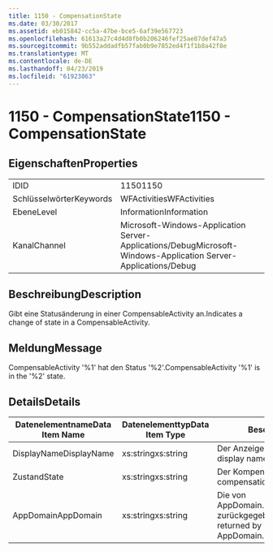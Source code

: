```yaml
---
title: 1150 - CompensationState
ms.date: 03/30/2017
ms.assetid: eb015842-cc5a-47be-bce5-6af39e567723
ms.openlocfilehash: 61613a27c4d4d8fb0b206246fef25ae87def47a5
ms.sourcegitcommit: 9b552addadfb57fab0b9e7852ed4f1f1b8a42f8e
ms.translationtype: MT
ms.contentlocale: de-DE
ms.lasthandoff: 04/23/2019
ms.locfileid: "61923863"
---
```

# <a name="1150---compensationstate"></a><span data-ttu-id="3f30b-102">1150 - CompensationState</span><span class="sxs-lookup"><span data-stu-id="3f30b-102">1150 - CompensationState</span></span>
## <a name="properties"></a><span data-ttu-id="3f30b-103">Eigenschaften</span><span class="sxs-lookup"><span data-stu-id="3f30b-103">Properties</span></span>  
  
|||  
|-|-|  
|<span data-ttu-id="3f30b-104">ID</span><span class="sxs-lookup"><span data-stu-id="3f30b-104">ID</span></span>|<span data-ttu-id="3f30b-105">1150</span><span class="sxs-lookup"><span data-stu-id="3f30b-105">1150</span></span>|  
|<span data-ttu-id="3f30b-106">Schlüsselwörter</span><span class="sxs-lookup"><span data-stu-id="3f30b-106">Keywords</span></span>|<span data-ttu-id="3f30b-107">WFActivities</span><span class="sxs-lookup"><span data-stu-id="3f30b-107">WFActivities</span></span>|  
|<span data-ttu-id="3f30b-108">Ebene</span><span class="sxs-lookup"><span data-stu-id="3f30b-108">Level</span></span>|<span data-ttu-id="3f30b-109">Information</span><span class="sxs-lookup"><span data-stu-id="3f30b-109">Information</span></span>|  
|<span data-ttu-id="3f30b-110">Kanal</span><span class="sxs-lookup"><span data-stu-id="3f30b-110">Channel</span></span>|<span data-ttu-id="3f30b-111">Microsoft-Windows-Application Server-Applications/Debug</span><span class="sxs-lookup"><span data-stu-id="3f30b-111">Microsoft-Windows-Application Server-Applications/Debug</span></span>|  
  
## <a name="description"></a><span data-ttu-id="3f30b-112">Beschreibung</span><span class="sxs-lookup"><span data-stu-id="3f30b-112">Description</span></span>  
 <span data-ttu-id="3f30b-113">Gibt eine Statusänderung in einer CompensableActivity an.</span><span class="sxs-lookup"><span data-stu-id="3f30b-113">Indicates a change of state in a CompensableActivity.</span></span>  
  
## <a name="message"></a><span data-ttu-id="3f30b-114">Meldung</span><span class="sxs-lookup"><span data-stu-id="3f30b-114">Message</span></span>  
 <span data-ttu-id="3f30b-115">CompensableActivity '%1' hat den Status '%2'.</span><span class="sxs-lookup"><span data-stu-id="3f30b-115">CompensableActivity '%1' is in the '%2' state.</span></span>  
  
## <a name="details"></a><span data-ttu-id="3f30b-116">Details</span><span class="sxs-lookup"><span data-stu-id="3f30b-116">Details</span></span>  
  
|<span data-ttu-id="3f30b-117">Datenelementname</span><span class="sxs-lookup"><span data-stu-id="3f30b-117">Data Item Name</span></span>|<span data-ttu-id="3f30b-118">Datenelementtyp</span><span class="sxs-lookup"><span data-stu-id="3f30b-118">Data Item Type</span></span>|<span data-ttu-id="3f30b-119">Beschreibung</span><span class="sxs-lookup"><span data-stu-id="3f30b-119">Description</span></span>|  
|--------------------|--------------------|-----------------|  
|<span data-ttu-id="3f30b-120">DisplayName</span><span class="sxs-lookup"><span data-stu-id="3f30b-120">DisplayName</span></span>|<span data-ttu-id="3f30b-121">xs:string</span><span class="sxs-lookup"><span data-stu-id="3f30b-121">xs:string</span></span>|<span data-ttu-id="3f30b-122">Der Anzeigename der Aktivität.</span><span class="sxs-lookup"><span data-stu-id="3f30b-122">The display name of the activity.</span></span>|  
|<span data-ttu-id="3f30b-123">Zustand</span><span class="sxs-lookup"><span data-stu-id="3f30b-123">State</span></span>|<span data-ttu-id="3f30b-124">xs:string</span><span class="sxs-lookup"><span data-stu-id="3f30b-124">xs:string</span></span>|<span data-ttu-id="3f30b-125">Der Kompensationsstatus.</span><span class="sxs-lookup"><span data-stu-id="3f30b-125">The compensation state.</span></span>|  
|<span data-ttu-id="3f30b-126">AppDomain</span><span class="sxs-lookup"><span data-stu-id="3f30b-126">AppDomain</span></span>|<span data-ttu-id="3f30b-127">xs:string</span><span class="sxs-lookup"><span data-stu-id="3f30b-127">xs:string</span></span>|<span data-ttu-id="3f30b-128">Die von AppDomain.CurrentDomain.FriendlyName zurückgegebene Zeichenfolge.</span><span class="sxs-lookup"><span data-stu-id="3f30b-128">The string returned by AppDomain.CurrentDomain.FriendlyName.</span></span>|
